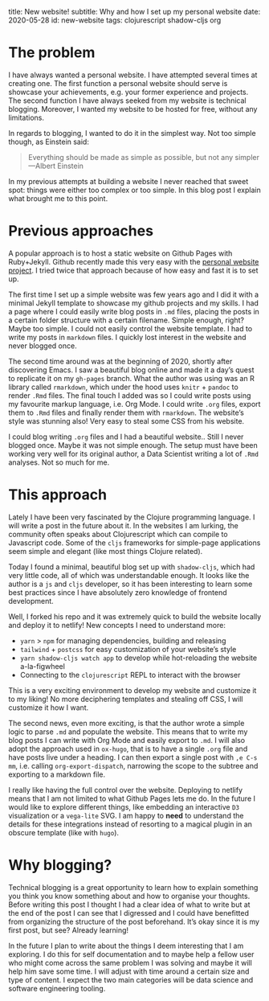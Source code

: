 title: New website!
subtitle: Why and how I set up my personal website
date: 2020-05-28
id: new-website
tags: clojurescript shadow-cljs org


# The problem

I have always wanted a personal website. I have attempted several times at creating one.
The first function a personal website should serve is showcase your achievements, e.g. your former experience and projects.
The second function I have always seeked from my website is technical blogging.
Moreover, I wanted my website to be hosted for free, without any limitations.

In regards to blogging, I wanted to do it in the simplest way. Not too simple though, as Einstein said:

> Everything should be made as simple as possible,
> but not any simpler &#x2014;Albert Einstein

In my previous attempts at building a website I never reached that sweet spot: things were either too complex or too simple.
In this blog post I explain what brought me to this point.


# Previous approaches

A popular approach is to host a static website on Github Pages with Ruby+Jekyll.
Github recently made this very easy with the [personal website project](https://github.com/github/personal-website).
I tried twice that approach because of how easy and fast it is to set up.

The first time I set up a simple website was few years ago and I did it with a minimal Jekyll template to showcase my github projects and my skills.
I had a page where I could easily write blog posts in `.md` files, placing the posts in a certain folder structure with a certain filename.
Simple enough, right? Maybe too simple. I could not easily control the website template. I had to write my posts in `markdown` files.
I quickly lost interest in the website and never blogged once.

The second time around was at the beginning of 2020, shortly after discovering Emacs.
I saw a beautiful blog online and made it a day&rsquo;s quest to replicate it on my `gh-pages` branch.
What the author was using was an R library called `rmarkdown`, which under the hood uses `knitr` + `pandoc` to render `.Rmd` files.
The final touch I added was so I could write posts using my favourite markup language, i.e. Org Mode.
I could write `.org` files, export them to `.Rmd` files and finally render them with `rmarkdown`.
The website&rsquo;s style was stunning also! Very easy to steal some CSS from his website.

I could blog writing `.org` files and I had a beautiful website.. Still I never blogged once. Maybe it was not simple enough.
The setup must have been working very well for its original author, a Data Scientist writing a lot of `.Rmd` analyses. Not so much for me.


# This approach

Lately I have been very fascinated by the Clojure programming language. I will write a post in the future about it.
In the websites I am lurking, the community often speaks about Clojurescript which can compile to Javascript code.
Some of the `cljs` frameworks for simple-page applications seem simple and elegant (like most things Clojure related).

Today I found a minimal, beautiful blog set up with `shadow-cljs`, which had very little code, all of which was understandable enough.
It looks like the author is a `js` and `cljs` developer, so it has been interesting to learn some best practices since I have absolutely zero knowledge of frontend development.

Well, I forked his repo and it was extremely quick to build the website locally and deploy it to netlify!
New concepts I need to understand more:

-   `yarn` > `npm` for managing dependencies, building and releasing
-   `tailwind` + `postcss` for easy customization of your website&rsquo;s style
-   `yarn shadow-cljs watch app` to develop while hot-reloading the website a-la-figwheel
-   Connecting to the `clojurescript` REPL to interact with the browser

This is a very exciting environment to develop my website and customize it to my liking! No more deciphering templates and stealing off CSS, I will customize it how I want.

The second news, even more exciting, is that the author wrote a simple logic to parse `.md` and populate the website.
This means that to write my blog posts I can write with Org Mode and easily export to `.md`.
I will also adopt the approach used in `ox-hugo`, that is to have a single `.org` file and have posts live under a heading.
I can then export a single post with `,e C-s mm`, i.e. calling `org-export-dispatch`, narrowing the scope to the subtree and exporting to a markdown file.

I really like having the full control over the website. Deploying to netlify means that I am not limited to what Github Pages lets me do.
In the future I would like to explore different things, like embedding an interactive `D3` visualization or a `vega-lite` SVG.
I am happy to **need** to understand the details for these integrations instead of resorting to a magical plugin in an obscure template (like with `hugo`).


# Why blogging?

Technical blogging is a great opportunity to learn how to explain something you <span class="underline">think</span> you know something about and how to organise your thoughts.
Before writing this post I thought I had a clear idea of what to write but at the end of the post I can see that I digressed and I could have benefitted from organizing the structure of the post beforehand.
It&rsquo;s okay since it is my first post, but see? Already learning!

In the future I plan to write about the things I deem interesting that I am exploring.
I do this for self documentation and to maybe help a fellow user who might come across the same problem I was solving and maybe it will help him save some time.
I will adjust with time around a certain size and type of content. I expect the two main categories will be data science and software engineering tooling.

